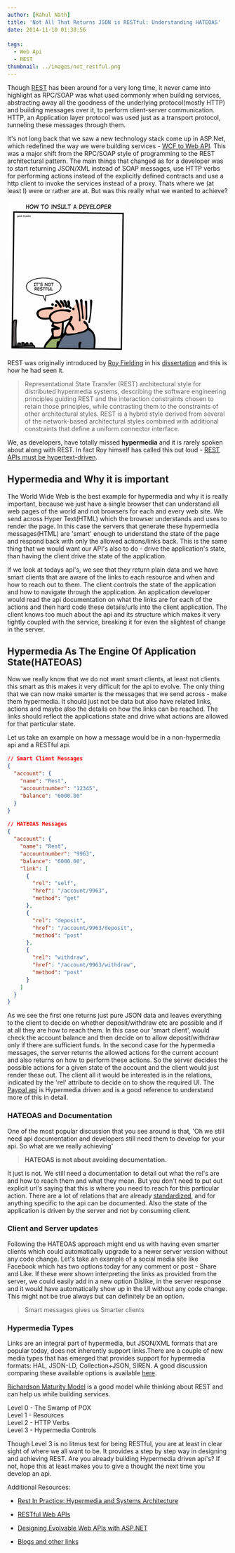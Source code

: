 ```yaml
---
author: [Rahul Nath]
title: 'Not All That Returns JSON is RESTful: Understanding HATEOAS'
date: 2014-11-10 01:38:56
  
tags:
  - Web Api
  - REST
thumbnail: ../images/not_restful.png
---
```


Though [REST](http://en.wikipedia.org/wiki/Representational_state_transfer) has been around for a very long time, it never came into highlight as RPC/SOAP was what used commonly when building services, abstracting away all the goodness of the underlying protocol(mostly HTTP) and building messages over it, to perform client-server communication. HTTP, an Application layer protocol was used just as a transport protocol, tunneling these messages through them.

It's not long back that we saw a new technology stack come up in ASP.Net, which redefined the way we were building services - [WCF to Web API](http://www.rahulpnath.com/blog/wcf-to-asp-net-web-api/). This was a major shift from the RPC/SOAP style of programming to the REST architectural pattern. The main things that changed as for a developer was to start returning JSON/XML instead of SOAP messages, use HTTP verbs for performing actions instead of the explicitly defined contracts and use a http client to invoke the services instead of a proxy. Thats where we (at least I) were or rather are at. But was this really what we wanted to achieve?

[![It's not RESTful](../images/not_restful.png)](http://geek-and-poke.com/geekandpoke/2013/6/14/insulting-made-easy)

REST was originally introduced by [Roy Fielding](http://roy.gbiv.com/) in his [dissertation](http://www.ics.uci.edu/~fielding/pubs/dissertation/top.htm) and this is how he had seen it.

> Representational State Transfer (REST) architectural style for distributed hypermedia systems, describing the software engineering principles guiding REST and the interaction constraints chosen to retain those principles, while contrasting them to the constraints of other architectural styles. REST is a hybrid style derived from several of the network-based architectural styles combined with additional constraints that define a uniform connector interface.

We, as developers, have totally missed **hypermedia** and it is rarely spoken about along with REST. In fact Roy himself has called this out loud - [REST APIs must be hypertext-driven](http://roy.gbiv.com/untangled/2008/rest-apis-must-be-hypertext-driven).

## Hypermedia and Why it is important

The World Wide Web is the best example for hypermedia and why it is really important, because we just have a single browser that can understand all web pages of the world and not browsers for each and every web site. We send across Hyper Text(HTML) which the browser understands and uses to render the page. In this case the servers that generate these hypermedia messages(HTML) are 'smart' enough to understand the state of the page and respond back with only the allowed actions/links back. This is the same thing that we would want our API's also to do - drive the application's state, than having the client drive the state of the application.

If we look at todays api's, we see that they return plain data and we have smart clients that are aware of the links to each resource and when and how to reach out to them. The client controls the state of the application and how to navigate through the application. An application developer would read the api documentation on what the links are for each of the actions and then hard code these details/urls into the client application. The client knows too much about the api and its structure which makes it very tightly coupled with the service, breaking it for even the slightest of change in the server.

## Hypermedia As The Engine Of Application State(HATEOAS)

Now we really know that we do not want smart clients, at least not clients this smart as this makes it very difficult for the api to evolve. The only thing that we can now make smarter is the messages that we send across - make them hypermedia. It should just not be data but also have related links, actions and maybe also the details on how the links can be reached. The links should reflect the applications state and drive what actions are allowed for that particular state.

Let us take an example on how a message would be in a non-hypermedia api and a RESTful api.

```json
// Smart Client Messages
{
  "account": {
    "name": "Rest",
    "accountnumber": "12345",
    "balance": "6000.00"
  }
}
```

```json
// HATEOAS Messages
{
  "account": {
    "name": "Rest",
    "accountnumber": "9963",
    "balance": "6000.00",
    "link": [
      {
        "rel": "self",
        "href": "/account/9963",
        "method": "get"
      },
      {
        "rel": "deposit",
        "href": "/account/9963/deposit",
        "method": "post"
      },
      {
        "rel": "withdraw",
        "href": "/account/9963/withdraw",
        "method": "post"
      }
    ]
  }
}
```

As we see the first one returns just pure JSON data and leaves everything to the client to decide on whether deposit/withdraw etc are possible and if at all they are how to reach them. In this case our 'smart client', would check the account balance and then decide on to allow deposit/withdraw only if there are sufficient funds. In the second case for the hypermedia messages, the server returns the allowed actions for the current account and also returns on how to perform these actions. So the server decides the possible actions for a given state of the account and the client would just render these out. The client all it would be interested is in the relations, indicated by the 'rel' attribute to decide on to show the required UI. The [Paypal api](https://developer.paypal.com/docs/integration/direct/paypal-rest-payment-hateoas-links/) is Hypermedia driven and is a good reference to understand more of this in detail.

### HATEOAS and Documentation

One of the most popular discussion that you see around is that, 'Oh we still need api documentation and developers still need them to develop for your api. So what are we really achieving'

> **HATEOAS is not about avoiding documentation.**

It just is not. We still need a documentation to detail out what the rel's are and how to reach them and what they mean. But you don't need to put out explicit url's saying that this is where you need to reach for this particular action. There are a lot of relations that are already [standardized](http://www.iana.org/assignments/link-relations/link-relations.xhtml), and for anything specific to the api can be documented. Also the state of the application is driven by the server and not by consuming client.

### Client and Server updates

Following the HATEOAS approach might end us with having even smarter clients which could automatically upgrade to a newer server version without any code change. Let's take an example of a social media site like Facebook which has two options today for any comment or post - Share and Like. If these were shown interpreting the links as provided from the server, we could easily add in a new option Dislike, in the server response and it would have automatically show up in the UI without any code change. This might not be true always but can definitely be an option.

> Smart messages gives us Smarter clients

### Hypermedia Types

Links are an integral part of hypermedia, but JSON/XML formats that are popular today, does not inherently support links.There are a couple of new media types that has emerged that provides support for hypermedia formats: HAL, JSON-LD, Collection+JSON, SIREN. A good discussion comparing these available options is available [here](http://sookocheff.com/posts/2014-03-11-on-choosing-a-hypermedia-format/).

[Richardson Maturity Model](http://martinfowler.com/articles/richardsonMaturityModel.html) is a good model while thinking about REST and can help us while building services.

Level 0 - The Swamp of POX  
Level 1 - Resources  
Level 2 - HTTP Verbs  
Level 3 - Hypermedia Controls

Though Level 3 is no litmus test for being RESTful, you are at least in clear sight of where we all want to be. It provides a step by step way in designing and achieving REST. Are you already building Hypermedia driven api's? If not, hope this at least makes you to give a thought the next time you develop an api.

Additional Resources:

- [Rest In Practice: Hypermedia and Systems Architecture ](http://www.amazon.com/gp/product/0596805829/ref=as_li_tl?ie=UTF8&camp=1789&creative=390957&creativeASIN=0596805829&linkCode=as2&tag=rahulpnath-20&linkId=DWVB6DWLT4IA2H3E)

* [RESTful Web APIs](http://www.amazon.com/gp/product/1449358063/ref=as_li_tl?ie=UTF8&camp=1789&creative=390957&creativeASIN=1449358063&linkCode=as2&tag=rahulpnath-20&linkId=QVBLKISYQTJ7HY2R)

- [Designing Evolvable Web APIs with ASP.NET](http://www.amazon.com/gp/product/1449337716/ref=as_li_tl?ie=UTF8&camp=1789&creative=390957&creativeASIN=1449337716&linkCode=as2&tag=rahulpnath-20&linkId=TD7FYXTI77G4P2GF)

* [Blogs and other links](https://delicious.com/rahulpnath/hypermedia)
